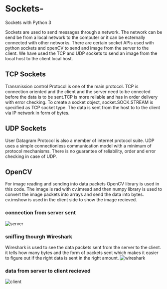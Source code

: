 # Sockets-
Sockets with Python 3


Sockets are used to send messages through a network. The network can be send be from a local network to the computer or it can be ecternally connected with other networks. There are certain socket APIs used with python sockets and openCV to send and image from the server to the client. We have used the TCP and UDP sockets to send an image from the local host to the client local host. 

## TCP Sockets
Transmission control Protocol is one of the main protocol. TCP is connection oriented and the client and the server need to be cnnected before the data is to be sent.TCP is more reliable and has in order delivery with error checking. To create a socket object, socket.SOCK.STREAM is specified as TCP socket type. The data is sent from the host to to the client via IP network in form of bytes. 

## UDP Sockets 
User Datagram Protocol is also a member of internet protocol suite. UDP uses a simple connectionless communication model with a minimum of protocol mechanisms. There is no guarantee of reliability, order and error checking in case of UDP. 

## OpenCV
For image reading and sending into data packets OpenCV library is used in this code. The image is rad with cv.imread and then numpy library is used to convert the image packets into arrays and send the data into bytes. cv.imshow is used in the client side to show the image recieved. 


### connection from server sent 
![server](https://user-images.githubusercontent.com/92062404/148404998-8e31b747-dd3e-49bc-ba39-25d2369f9e00.PNG)

### sniffing thourgh Wireshark
Wireshark is used to see the data packets sent from the server to the client. it tells how many bytes and the form of packets sent which makes it easier to figure out if the right data is sent in the right amount. 
![wireshark](https://user-images.githubusercontent.com/92062404/148408374-533dae62-f0a7-4008-857f-1e19e91e94e6.PNG)


### data from server to client recieved 
![client](https://user-images.githubusercontent.com/92062404/148405027-ce99e683-001d-4677-921d-0d94bf8bbf0d.PNG)
